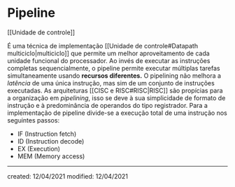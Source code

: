 # Pipeline
[[Unidade de controle]]

É uma técnica de implementação [[Unidade de controle#Datapath multiciclo|multiciclo]] que permite um melhor aproveitamento de cada unidade funcional do processador. Ao invés de executar as instruções completas sequencialmente, o pipeline permite executar múltiplas tarefas simultaneamente usando **recursos diferentes.**
O pipelining não melhora a *latência* de uma única instrução, mas sim de um conjunto de instruções executadas.
As arquiteturas [[CISC e RISC#RISC|RISC]] são propícias para a organização em *pipelining*, isso se deve à sua simplicidade de formato de instrução e à predominância de operandos do tipo registrador.
Para a implementação de pipeline divide-se a execução total de uma instrução nos seguintes passos:
- IF (Instruction fetch)
- ID (Instruction decode)
- EX (Execution)
- MEM (Memory access)

---

created: 12/04/2021
modified: 12/04/2021

